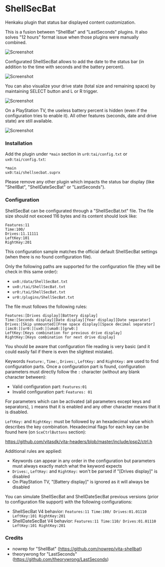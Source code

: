 # ShellSecBat

Henkaku plugin that status bar displayed content customization.

This is a fusion between "ShellBat" and "LastSeconds" plugins.
It also solves "12 hours" format issue when those plugins were manually combined.

![Screenshot](https://github.com/OperationNT414C/ShellSecBat/blob/master/doc/ShellSecBat.png?raw=true)

Configurated ShellSecBat allows to add the date to the status bar (in addition to the time with seconds and the battery percent).

![Screenshot](https://github.com/OperationNT414C/ShellSecBat/blob/master/doc/ShellDateSecBat.png?raw=true)

You can also visualize your drive state (total size and remaining space) by maintaining SELECT button and L or R trigger.

![Screenshot](https://github.com/OperationNT414C/ShellSecBat/blob/master/doc/ShellDriveState.png?raw=true)

On a PlayStation TV, the useless battery percent is hidden (even if the configuration tries to enable it). All other features (seconds, date and drive state) are still available.

![Screenshot](https://github.com/OperationNT414C/ShellSecBat/blob/master/doc/ShellPSTVDisplay.png?raw=true)


### Installation

Add the plugin under `*main` section in `ur0:tai/config.txt` or `ux0:tai/config.txt`:

```
*main
ux0:tai/shellsecbat.suprx
```

Please remove any other plugin which impacts the status bar display (like "ShellBat", "ShellDateSecBat" or "LastSeconds").


### Configuration

ShellSecBat can be configurated through a "ShellSecBat.txt" file. The file size should not exceed 116 bytes and its content should look like:

```
Features:11
Time:100/
Drives:11.11111
LeftKey:101
RightKey:201
```

This configuration sample matches the official default ShellSecBat settings (when there is no found configuration file).

Only the following paths are supported for the configuration file (they will be check in this same order):

 * `ux0:/data/ShellSecBat.txt`
 * `ux0:/tai/ShellSecBat.txt`
 * `ur0:/tai/ShellSecBat.txt`
 * `ur0:/plugins/ShellSecBat.txt`

 
The file must follows the following rules:

```
Features:[Drives display][Battery display]
Time:[Seconds display][Date display][Year display][Date separator]
Drives:[Skip unmounted][Free space display][Space decimal separator][imc0:][ur0:][ux0:][uma0:][grw0:]
LeftKey:[Keys combination for previous drive display]
RightKey:[Keys combination for next drive display]
```


You should be aware that configuration file reading is very basic (and it could easily fail if there is even the slightest mistake).

Keywords `Feature:`, `Time:`, `Drives:`, `LeftKey:` and `RightKey:`  are used to find configuration parts.
Once a configuration part is found, configuration parameters must directly follow the `:` character (without any blank character between):

 * Valid configuration part: `Features:01`
 * Invalid configuration part: `Features: 01`

For parameters which can be activated (all parameters except keys and separators), `1` means that it is enabled and any other character means that it is disabled.

`LeftKey:` and `RightKey:` must be followed by an hexadecimal value which describes the key combination. Hexadecimal flags for each key can be found here (on `SceCtrlButtons` section):

https://github.com/vitasdk/vita-headers/blob/master/include/psp2/ctrl.h


Additional rules are applied:
 * Keywords can appear in any order in the configuration but parameters must always exactly match what the keyword expects
 * `Drives:`, `LeftKey:` and `RightKey:` won't be parsed if "[Drives display]" is disabled
 * On PlayStation TV, "[Battery display]" is ignored as it will always be disabled


You can simulate ShellSecBat and ShellDateSecBat previous versions (prior to configuration file support) with the following configurations:

 * ShellSecBat V4 behavior: `Features:11 Time:100/ Drives:01.01110 LeftKey:101 RightKey:201`
 * ShellDateSecBat V4 behavior: `Features:11 Time:110/ Drives:01.01110 LeftKey:101 RightKey:201`



### Credits

 * nowrep for "ShellBat" (https://github.com/nowrep/vita-shellbat)
 * theorywrong for "LastSeconds" (https://github.com/theorywrong/LastSeconds)
